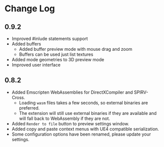 # Change Log

## 0.9.2
* Improved #inlude statements support
* Added buffers
    * Added buffer preview mode with mouse drag and zoom
    * Buffers can be used just list textures
* Added mode geometries to 3D preview mode
* Improved user interface

## 0.8.2

* Added Emscripten WebAssemblies for DirectXCompiler and SPIRV-Cross.
    * Loading `wasm` files takes a few seconds, so external binaries are preferred.
    * The extension will still use external binaries if they are available and will fall back to WebAssembly if they are not.
* Added `Render to file` button to preview settings window.
* Added copy and paste context menus with UE4 compatible serialization.
* Some configuration options have been renamed, please update your settings.
